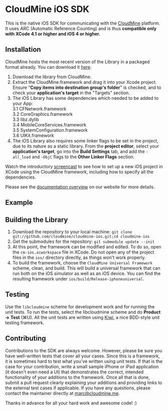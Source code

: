 CloudMine iOS SDK
=================

This is the native iOS SDK for communicating with the [CloudMine](https://cloudmine.me/) platform. It uses ARC (Automatic Reference Counting) and is thus **compatible only with XCode 4.1 or higher and iOS 4 or higher.**

Installation
------------

CloudMine hosts the most recent version of the Library in a packaged format already. You can download it [here](https://cloudmine.me/docs/ios).

1. Download the library from CloudMine.
2. Extract the CloudMine.framework and drag it into your Xcode project. Ensure "**Copy items into destination group's folder**" is checked, and to check your **application's target** in the "Targets" section.
3. The iOS Library has some dependencies which needed to be added to your App:  
  3.1 CFNetwork.framework  
  3.2 CoreGraphics.framework  
  3.3 libz.dylib  
  3.4 MobileCoreServices.framework  
  3.5 SystemConfiguration.framework  
  3.6 UIKit.framework  
4. The iOS Library also requires some linker flags to be set in the project, due to its nature as a static library. From the **project editor**, select your **application's target**, go into the **Build Settings** tab, and add the `-all_load` and `-ObjC` flags to the **Other Linker Flags** section.


Watch the introductory [screencast](http://cloudmine.me/developer_zone#ios/tutorials) to see how to set up a new iOS project in XCode using the CloudMine framework, including how to specify all the dependencies.

Please see the [documentation overview](http://cloudmine.me/developer_zone#ios/overview) on our website for more details.

Example
-------





Building the Library
--------------------

1. Download the repository to your local machine: `git clone git://github.com/cloudmine/cloudmine-ios.git;cd cloudmine-ios`
2. Get the submodules for the repository: `git submodule update --init`
3. At this point, the framework can be modified and edited. To do so, open the `cm-ios.xcworkspace` file in XCode. Do not open any of the project files in the `ios/` directory directly, as things won't work properly.
4. To build the framework, choose the `CloudMine Universal Framework` scheme, clean, and build. This will build a universal framework that can run both on the iOS simulator as well as an iOS device. You can find the resulting framework under `ios/build/Release-iphoneuniversal`.

## Testing ##
Use the `libcloudmine` scheme for development work and for running the unit tests. To run the tests, select the libcloudmine scheme and do **Product -> Test** (⌘U). All the unit tests are written using [Kiwi](https://github.com/allending/Kiwi/wiki), a nice BDD-style unit testing framework.


Contributing
------------

Contributions to the SDK are always welcome. However, please be sure you have well-written tests that cover all your cases. Since this is a framework, it is sometimes hard to test what you've written using unit tests. If that is the case for your contribution, write a small sample iPhone or iPad application (it doesn't even need a UI) that demonstrates the correct, intended functionality of your additions to the framework. Once all that is done, submit a pull request clearly explaining your additions and providing links to the external test cases if applicable. If you have any questions, please contact the maintainer directly at marc@cloudmine.me.

Thanks in advance for all your hard work and awesome code! :)

